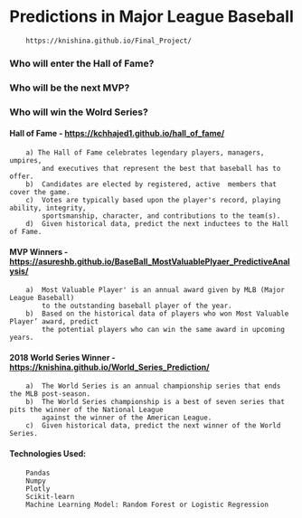 # Predictions in Major League Baseball
        https://knishina.github.io/Final_Project/

### Who will enter the Hall of Fame?
### Who will be the next MVP?
### Who will win the Wolrd Series?

#### Hall of Fame - https://kchhajed1.github.io/hall_of_fame/
        a) The Hall of Fame celebrates legendary players, managers, umpires, 
            and executives that represent the best that baseball has to offer. 
        b)  Candidates are elected by registered, active  members that cover the game. 
        c)  Votes are typically based upon the player's record, playing ability, integrity, 
            sportsmanship, character, and contributions to the team(s).
        d)  Given historical data, predict the next inductees to the Hall of Fame.



#### MVP Winners - https://asureshb.github.io/BaseBall_MostValuablePlyaer_PredictiveAnalysis/
        a)  Most Valuable Player' is an annual award given by MLB (Major League Baseball) 
            to the outstanding baseball player of the year. 
        b)  Based on the historical data of players who won Most Valuable Player’ award, predict 
            the potential players who can win the same award in upcoming years.



#### 2018 World Series Winner - https://knishina.github.io/World_Series_Prediction/
        a)  The World Series is an annual championship series that ends the MLB post-season. 
        b)  The World Series championship is a best of seven series that pits the winner of the National League 
            against the winner of the American League. 
        c)  Given historical data, predict the next winner of the World Series.


#### Technologies Used:

        Pandas
        Numpy
        Plotly
        Scikit-learn
        Machine Learning Model: Random Forest or Logistic Regression